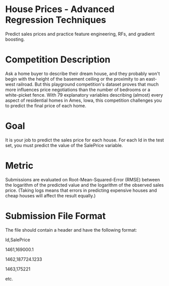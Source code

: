 # House Prices - Advanced Regression Techniques
Predict sales prices and practice feature engineering, RFs, and gradient boosting.

# Competition Description
Ask a home buyer to describe their dream house, and they probably won't begin with the height of the basement ceiling or the proximity to an east-west railroad. But this playground competition's dataset proves that much more influences price negotiations than the number of bedrooms or a white-picket fence.
With 79 explanatory variables describing (almost) every aspect of residential homes in Ames, Iowa, this competition challenges you to predict the final price of each home.

# Goal
It is your job to predict the sales price for each house. For each Id in the test set, you must predict the value of the SalePrice variable. 

# Metric
Submissions are evaluated on Root-Mean-Squared-Error (RMSE) between the logarithm of the predicted value and the logarithm of the observed sales price. (Taking logs means that errors in predicting expensive houses and cheap houses will affect the result equally.)

# Submission File Format
The file should contain a header and have the following format:

Id,SalePrice

1461,169000.1

1462,187724.1233

1463,175221

etc.

